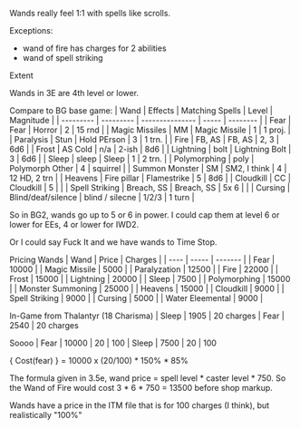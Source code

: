 Wands really feel 1:1 with spells like scrolls.

Exceptions:
- wand of fire has charges for 2 abilities
- wand of spell striking

Extent

Wands in 3E are 4th level or lower.

Compare to BG base game:
| Wand              |  Effects      | Matching Spells   | Level | Magnitude |
| ---------         | ---------     | ---------------   | ----- | --------  |
| Fear              |  Fear         | Horror            | 2     | 15 rnd    |
| Magic Missiles    | MM            | Magic Missile     | 1     | 1 proj.   |
| Paralysis         | Stun          | Hold PErson       | 3     | 1 trn.    |
| Fire              | FB, AS        | FB, AS            | 2, 3  | 6d6       |
| Frost             | AS Cold       | n/a               | 2-ish | 8d6       |
| Lightning         | bolt          | Lightning Bolt    | 3     | 6d6       |
| Sleep             | sleep         | Sleep             | 1     | 2 trn.    |
| Polymorphing      | poly          | Polymorph Other   | 4     | squirrel  |
| Summon Monster    | SM            | SM2, I think      | 4     | 12 HD, 2 trn |
| Heavens           | Fire pillar   | Flamestrike       | 5     | 8d6       |
| Cloudkill         | CC            | Cloudkill         | 5     |           |
| Spell Striking    | Breach, SS    | Breach, SS        | 5x 6  |           |
| Cursing           | Blind/deaf/silence | blind / silecne | 1/2/3 | 1 turn |


So in BG2, wands go up to 5 or 6 in power. I could cap them at level 6 or lower for EEs, 4 or lower for IWD2.

Or I could say Fuck It and we have wands to Time Stop.


Pricing Wands
| Wand              | Price | Charges |
| ----              | ----- | ------- |
| Fear              | 10000 |
| Magic Missile     |  5000 |
| Paralyzation      | 12500 |
| Fire              | 22000 |
| Frost             | 15000 |
| Lightning         | 20000 |
| Sleep             |  7500 |
| Polymorphing      | 15000 |
| Monster Summoning | 25000 |
| Heavens           | 15000 |
| Cloudkill         |  9000 |
| Spell Striking    |  9000 |
| Cursing           |  5000 |
| Water Eleemental  |  9000 |


In-Game from Thalantyr (18 Charisma)
| Sleep             |  1905 | 20 charges
| Fear              |  2540 | 20 charges


Soooo
| Fear              | 10000 | 20    | 100
| Sleep             |  7500 | 20    | 100

{ Cost(fear) } = 10000 x (20/100) * 150% * 85%


The formula given in 3.5e, wand price = spell level * caster level * 750.
So the Wand of Fire would cost 3 * 6 * 750 = 13500 before shop markup.


Wands have a price in the ITM file that is for 100 charges (I think), but realistically "100%"
